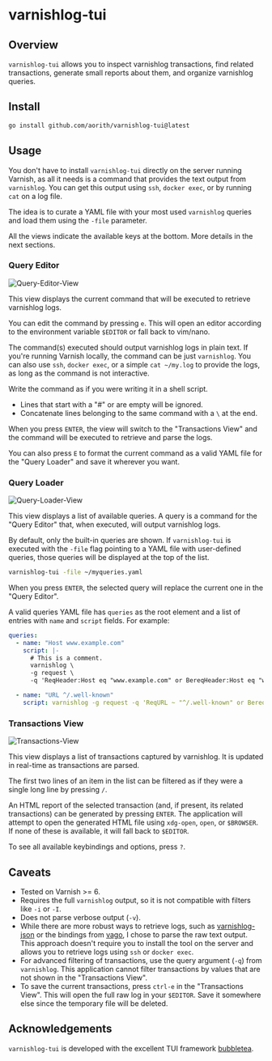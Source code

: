 # varnishlog-tui

## Overview

`varnishlog-tui` allows you to inspect varnishlog transactions, find related transactions, generate small reports about them, and organize varnishlog queries.

## Install

```sh
go install github.com/aorith/varnishlog-tui@latest
```

## Usage

You don't have to install `varnishlog-tui` directly on the server running Varnish, as all it needs is a command that provides the text output from `varnishlog`. You can get this output using `ssh`, `docker exec`, or by running `cat` on a log file.

The idea is to curate a YAML file with your most used `varnishlog` queries and load them using the `-file` parameter.

All the views indicate the available keys at the bottom. More details in the next sections.

### Query Editor

![Query-Editor-View](https://github.com/aorith/varnishlog-tui/assets/5411704/47b2349e-29ad-44ff-af2a-78cd8fbbc9e7)

This view displays the current command that will be executed to retrieve varnishlog logs.

You can edit the command by pressing `e`. This will open an editor according to the environment variable `$EDITOR` or fall back to vim/nano.

The command(s) executed should output varnishlog logs in plain text. If you're running Varnish locally, the command can be just `varnishlog`. You can also use `ssh`, `docker exec`, or a simple `cat ~/my.log` to provide the logs, as long as the command is not interactive.

Write the command as if you were writing it in a shell script.

- Lines that start with a "#" or are empty will be ignored.
- Concatenate lines belonging to the same command with a `\` at the end.

When you press `ENTER`, the view will switch to the "Transactions View" and the command will be executed to retrieve and parse the logs.

You can also press `E` to format the current command as a valid YAML file for the "Query Loader" and save it wherever you want.

### Query Loader

![Query-Loader-View](https://github.com/aorith/varnishlog-tui/assets/5411704/6bf5c0d5-cc4f-42c1-9df7-9c74248f15ab)

This view displays a list of available queries. A query is a command for the "Query Editor" that, when executed, will output varnishlog logs.

By default, only the built-in queries are shown. If `varnishlog-tui` is executed with the `-file` flag pointing to a YAML file with user-defined queries, those queries will be displayed at the top of the list.

```sh
varnishlog-tui -file ~/myqueries.yaml
```

When you press `ENTER`, the selected query will replace the current one in the "Query Editor".

A valid queries YAML file has `queries` as the root element and a list of entries with `name` and `script` fields. For example:

```yaml
queries:
  - name: "Host www.example.com"
    script: |-
      # This is a comment.
      varnishlog \
      -g request \
      -q 'ReqHeader:Host eq "www.example.com" or BereqHeader:Host eq "www.example.com"'

  - name: "URL ^/.well-known"
    script: varnishlog -g request -q 'ReqURL ~ "^/.well-known" or BereqURL ~ "^/.well-known"'
```

### Transactions View

![Transactions-View](https://github.com/aorith/varnishlog-tui/assets/5411704/fafa7920-b957-4876-bb18-ec0db7b447a9)

This view displays a list of transactions captured by varnishlog. It is updated in real-time as transactions are parsed.

The first two lines of an item in the list can be filtered as if they were a single long line by pressing `/`.

An HTML report of the selected transaction (and, if present, its related transactions) can be generated by pressing `ENTER`. The application will attempt to open the generated HTML file using `xdg-open`, `open`, or `$BROWSER`. If none of these is available, it will fall back to `$EDITOR`.

To see all available keybindings and options, press `?`.

## Caveats

- Tested on Varnish >= 6.
- Requires the full `varnishlog` output, so it is not compatible with filters like `-i` or `-I`.
- Does not parse verbose output (`-v`).
- While there are more robust ways to retrieve logs, such as [varnishlog-json](https://github.com/varnish/varnishlog-json) or the bindings from [vago](https://github.com/varnishcache-friends/vago), I chose to parse the raw text output. This approach doesn't require you to install the tool on the server and allows you to retrieve logs using `ssh` or `docker exec`.
- For advanced filtering of transactions, use the query argument (`-q`) from `varnishlog`. This application cannot filter transactions by values that are not shown in the "Transactions View".
- To save the current transactions, press `ctrl-e` in the "Transactions View". This will open the full raw log in your `$EDITOR`. Save it somewhere else since the temporary file will be deleted.

## Acknowledgements

`varnishlog-tui` is developed with the excellent TUI framework [bubbletea](https://github.com/charmbracelet/bubbletea).
